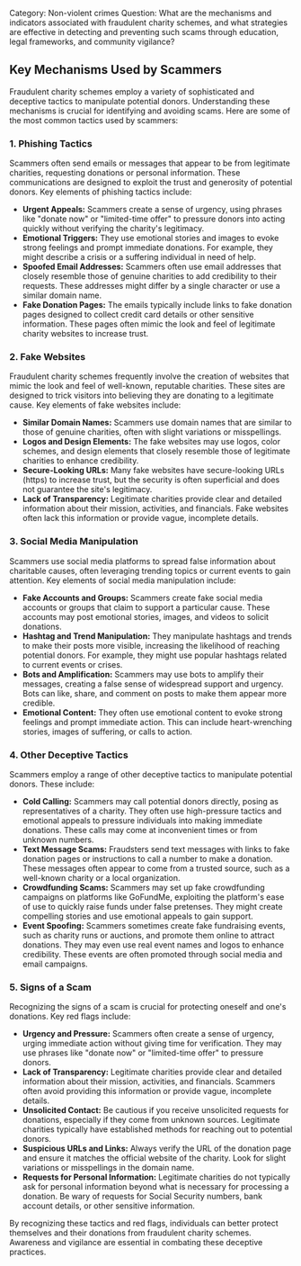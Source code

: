 Category: Non-violent crimes
Question: What are the mechanisms and indicators associated with fraudulent charity schemes, and what strategies are effective in detecting and preventing such scams through education, legal frameworks, and community vigilance?


## Key Mechanisms Used by Scammers

Fraudulent charity schemes employ a variety of sophisticated and deceptive tactics to manipulate potential donors. Understanding these mechanisms is crucial for identifying and avoiding scams. Here are some of the most common tactics used by scammers:

### 1. Phishing Tactics

Scammers often send emails or messages that appear to be from legitimate charities, requesting donations or personal information. These communications are designed to exploit the trust and generosity of potential donors. Key elements of phishing tactics include:

- **Urgent Appeals:** Scammers create a sense of urgency, using phrases like "donate now" or "limited-time offer" to pressure donors into acting quickly without verifying the charity's legitimacy.
- **Emotional Triggers:** They use emotional stories and images to evoke strong feelings and prompt immediate donations. For example, they might describe a crisis or a suffering individual in need of help.
- **Spoofed Email Addresses:** Scammers often use email addresses that closely resemble those of genuine charities to add credibility to their requests. These addresses might differ by a single character or use a similar domain name.
- **Fake Donation Pages:** The emails typically include links to fake donation pages designed to collect credit card details or other sensitive information. These pages often mimic the look and feel of legitimate charity websites to increase trust.

### 2. Fake Websites

Fraudulent charity schemes frequently involve the creation of websites that mimic the look and feel of well-known, reputable charities. These sites are designed to trick visitors into believing they are donating to a legitimate cause. Key elements of fake websites include:

- **Similar Domain Names:** Scammers use domain names that are similar to those of genuine charities, often with slight variations or misspellings.
- **Logos and Design Elements:** The fake websites may use logos, color schemes, and design elements that closely resemble those of legitimate charities to enhance credibility.
- **Secure-Looking URLs:** Many fake websites have secure-looking URLs (https) to increase trust, but the security is often superficial and does not guarantee the site's legitimacy.
- **Lack of Transparency:** Legitimate charities provide clear and detailed information about their mission, activities, and financials. Fake websites often lack this information or provide vague, incomplete details.

### 3. Social Media Manipulation

Scammers use social media platforms to spread false information about charitable causes, often leveraging trending topics or current events to gain attention. Key elements of social media manipulation include:

- **Fake Accounts and Groups:** Scammers create fake social media accounts or groups that claim to support a particular cause. These accounts may post emotional stories, images, and videos to solicit donations.
- **Hashtag and Trend Manipulation:** They manipulate hashtags and trends to make their posts more visible, increasing the likelihood of reaching potential donors. For example, they might use popular hashtags related to current events or crises.
- **Bots and Amplification:** Scammers may use bots to amplify their messages, creating a false sense of widespread support and urgency. Bots can like, share, and comment on posts to make them appear more credible.
- **Emotional Content:** They often use emotional content to evoke strong feelings and prompt immediate action. This can include heart-wrenching stories, images of suffering, or calls to action.

### 4. Other Deceptive Tactics

Scammers employ a range of other deceptive tactics to manipulate potential donors. These include:

- **Cold Calling:** Scammers may call potential donors directly, posing as representatives of a charity. They often use high-pressure tactics and emotional appeals to pressure individuals into making immediate donations. These calls may come at inconvenient times or from unknown numbers.
- **Text Message Scams:** Fraudsters send text messages with links to fake donation pages or instructions to call a number to make a donation. These messages often appear to come from a trusted source, such as a well-known charity or a local organization.
- **Crowdfunding Scams:** Scammers may set up fake crowdfunding campaigns on platforms like GoFundMe, exploiting the platform's ease of use to quickly raise funds under false pretenses. They might create compelling stories and use emotional appeals to gain support.
- **Event Spoofing:** Scammers sometimes create fake fundraising events, such as charity runs or auctions, and promote them online to attract donations. They may even use real event names and logos to enhance credibility. These events are often promoted through social media and email campaigns.

### 5. Signs of a Scam

Recognizing the signs of a scam is crucial for protecting oneself and one's donations. Key red flags include:

- **Urgency and Pressure:** Scammers often create a sense of urgency, urging immediate action without giving time for verification. They may use phrases like "donate now" or "limited-time offer" to pressure donors.
- **Lack of Transparency:** Legitimate charities provide clear and detailed information about their mission, activities, and financials. Scammers often avoid providing this information or provide vague, incomplete details.
- **Unsolicited Contact:** Be cautious if you receive unsolicited requests for donations, especially if they come from unknown sources. Legitimate charities typically have established methods for reaching out to potential donors.
- **Suspicious URLs and Links:** Always verify the URL of the donation page and ensure it matches the official website of the charity. Look for slight variations or misspellings in the domain name.
- **Requests for Personal Information:** Legitimate charities do not typically ask for personal information beyond what is necessary for processing a donation. Be wary of requests for Social Security numbers, bank account details, or other sensitive information.

By recognizing these tactics and red flags, individuals can better protect themselves and their donations from fraudulent charity schemes. Awareness and vigilance are essential in combating these deceptive practices.

